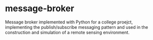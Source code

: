 # message-broker
Message broker implemented with Python for a college proejct, implementing the publish/subscribe messaging pattern and used in the construction and simulation of a remote sensing environment.
